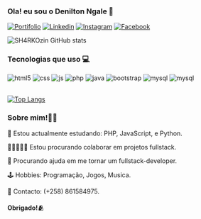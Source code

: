 ### Ola! eu sou o Denilton Ngale 👋


[![Portifolio](https://img.shields.io/badge/Portifolio-000000?style=for-the-badge&logo=About.me&logoColor=white)](https://sh4rkozin.github.io/portifolio1/)
[![Linkedin](https://img.shields.io/badge/LinkedIn-0077B5?style=for-the-badge&logo=linkedin&logoColor=white)](https://www.linkedin.com/in/deniltonngale/)
[![Instagram](    https://img.shields.io/badge/Instagram-E4405F?style=for-the-badge&logo=instagram&logoColor=white)](https://www.instagram.com/sharkozinn)
[![Facebook](    https://img.shields.io/badge/Facebook-1877F2?style=for-the-badge&logo=facebook&logoColor=white)](https://www.facebook.com/profile.php?id=100004333308688&mibextid=nwBsNb)


![SH4RKOzin GitHub stats](https://github-readme-stats.vercel.app/api?username=SH4RKOzin&show_icons=true&theme=radical)

### Tecnologias que uso 💻
<div style="display:inline_block">
<img align="center" alt="html5" src="https://img.shields.io/badge/HTML5-E34F26?style=for-the-badge&logo=html5&logoColor=white"/>
<img align="center" alt="css" src="https://img.shields.io/badge/CSS3-1572B6?style=for-the-badge&logo=css3&logoColor=white"/>
<img align="center" alt="js" src="https://img.shields.io/badge/JavaScript-323330?style=for-the-badge&logo=javascript&logoColor=F7DF1E"/>
<img align="center" alt="php" src="https://img.shields.io/badge/PHP-777BB4?style=for-the-badge&logo=php&logoColor=white"/>
<img align="center" alt="java" src="https://img.shields.io/badge/Java-ED8B00?style=for-the-badge&logo=openjdk&logoColor=white"/>
<img align="center" alt="bootstrap" src="https://img.shields.io/badge/Bootstrap-563D7C?style=for-the-badge&logo=bootstrap&logoColor=white"/>
<img align="center" alt="mysql" src="https://img.shields.io/badge/MySQL-00000F?style=for-the-badge&logo=mysql&logoColor=white"/>
<img align="center" alt="mysql" src="https://img.shields.io/badge/Adobe%20Photoshop-31A8FF?style=for-the-badge&logo=Adobe%20Photoshop&logoColor=black"/>
</div><br>

[![Top Langs](https://github-readme-stats.vercel.app/api/top-langs/?username=SH4RKOzin)](https://github.com/SH4RKOzin/github-readme-stats)

### Sobre mim!🙋🏿
🌱 Estou actualmente estudando: PHP, JavaScript, e Python.

🧑🏿‍🤝‍🧑🏿 Estou procurando colaborar em projetos fullstack.

🤔 Procurando ajuda em me tornar um fullstack-developer.

🕹️ Hobbies: Programação, Jogos, Musica.

📲 Contacto: (+258) 861584975.

#### Obrigado!🫂
